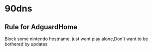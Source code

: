 # 90dns
## Rule for AdguardHome
Block some nintendo hostname. 
just want play alone,Don't want to be bothered by updates
